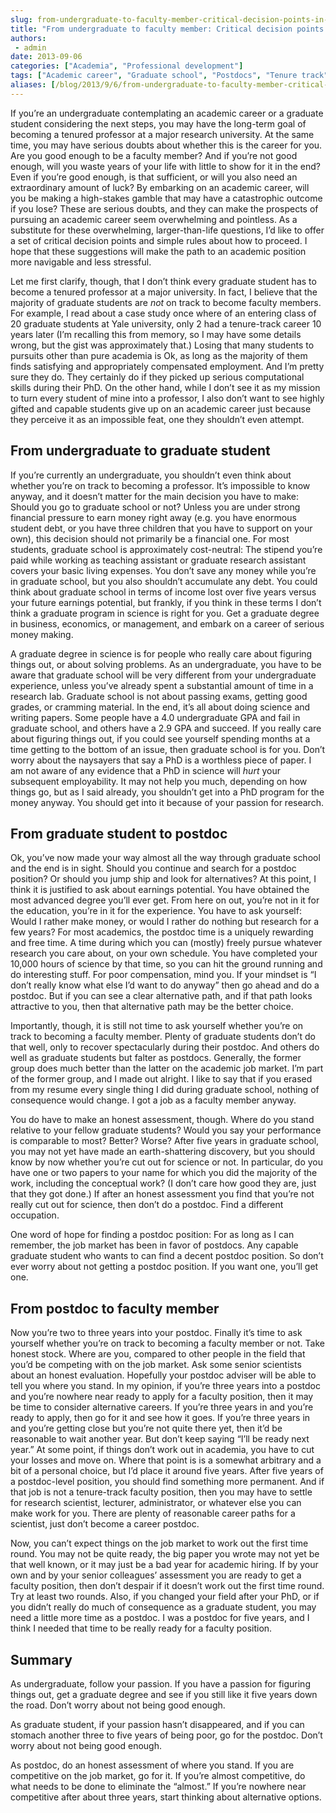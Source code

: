 ```yaml
---
slug: from-undergraduate-to-faculty-member-critical-decision-points-in-the-academic-career
title: "From undergraduate to faculty member: Critical decision points in the academic career"
authors:
 - admin
date: 2013-09-06
categories: ["Academia", "Professional development"]
tags: ["Academic career", "Graduate school", "Postdocs", "Tenure track", "Undergraduates"]
aliases: [/blog/2013/9/6/from-undergraduate-to-faculty-member-critical-decision-points-in-the-academic-career]
---
```

If you’re an undergraduate contemplating an academic career or a graduate student considering the next steps, you may have the long-term goal of becoming a tenured professor at a major research university. At the same time, you may have serious doubts about whether this is the career for you. Are you good enough to be a faculty member? And if you’re not good enough, will you waste years of your life with little to show for it in the end? Even if you’re good enough, is that sufficient, or will you also need an extraordinary amount of luck? By embarking on an academic career, will you be making a high-stakes gamble that may have a catastrophic outcome if you lose? These are serious doubts, and they can make the prospects of pursuing an academic career seem overwhelming and pointless. As a substitute for these overwhelming, larger-than-life questions, I’d like to offer a set of critical decision points and simple rules about how to proceed. I hope that these suggestions will make the path to an academic position more navigable and less stressful.

Let me first clarify, though, that I don’t think every graduate student has to become a tenured professor at a major university. In fact, I believe that the majority of graduate students are *not* on track to become faculty members. For example, I read about a case study once where of an entering class of 20 graduate students at Yale university, only 2 had a tenure-track career 10 years later (I’m recalling this from memory, so I may have some details wrong, but the gist was approximately that.) Losing that many students to pursuits other than pure academia is Ok, as long as the majority of them finds satisfying and appropriately compensated employment. And I’m pretty sure they do. They certainly do if they picked up serious computational skills during their PhD. On the other hand, while I don’t see it as my mission to turn every student of mine into a professor, I also don’t want to see highly gifted and capable students give up on an academic career just because they perceive it as an impossible feat, one they shouldn’t even attempt. 

## From undergraduate to graduate student

If you’re currently an undergraduate, you shouldn’t even think about whether you’re on track to becoming a professor. It’s impossible to know anyway, and it doesn’t matter for the main decision you have to make: Should you go to graduate school or not? Unless you are under strong financial pressure to earn money right away (e.g. you have enormous student debt, or you have three children that you have to support on your own), this decision should not primarily be a financial one. For most students, graduate school is approximately cost-neutral: The stipend you’re paid while working as teaching assistant or graduate research assistant covers your basic living expenses. You don’t save any money while you’re in graduate school, but you also shouldn’t accumulate any debt. You could think about graduate school in terms of income lost over five years versus your future earnings potential, but frankly, if you think in these terms I don’t think a graduate program in science is right for you. Get a graduate degree in business, economics, or management, and embark on a career of serious money making.

A graduate degree in science is for people who really care about figuring things out, or about solving problems. As an undergraduate, you have to be aware that graduate school will be very different from your undergraduate experience, unless you’ve already spent a substantial amount of time in a research lab. Graduate school is not about passing exams, getting good grades, or cramming material. In the end, it’s all about doing science and writing papers. Some people have a 4.0 undergraduate GPA and fail in graduate school, and others have a 2.9 GPA and succeed. If you really care about figuring things out, if you could see yourself spending months at a time getting to the bottom of an issue, then graduate school is for you. Don’t worry about the naysayers that say a PhD is a worthless piece of paper. I am not aware of any evidence that a PhD in science will *hurt* your subsequent employability. It may not help you much, depending on how things go, but as I said already, you shouldn’t get into a PhD program for the money anyway. You should get into it because of your passion for research. 

## From graduate student to postdoc

Ok, you’ve now made your way almost all the way through graduate school and the end is in sight. Should you continue and search for a postdoc position? Or should you jump ship and look for alternatives? At this point, I think it is justified to ask about earnings potential. You have obtained the most advanced degree you’ll ever get. From here on out, you’re not in it for the education, you’re in it for the experience. You have to ask yourself: Would I rather make money, or would I rather do nothing but research for a few years? For most academics, the postdoc time is a uniquely rewarding and free time. A time during which you can (mostly) freely pursue whatever research you care about, on your own schedule. You have completed your 10,000 hours of science by that time, so you can hit the ground running and do interesting stuff. For poor compensation, mind you. If your mindset is “I don’t really know what else I’d want to do anyway” then go ahead and do a postdoc. But if you can see a clear alternative path, and if that path looks attractive to you, then that alternative path may be the better choice.

Importantly, though, it is still not time to ask yourself whether you’re on track to becoming a faculty member. Plenty of graduate students don’t do that well, only to recover spectacularly during their postdoc. And others do well as graduate students but falter as postdocs. Generally, the former group does much better than the latter on the academic job market. I’m part of the former group, and I made out alright. I like to say that if you erased from my resume every single thing I did during graduate school, nothing of consequence would change. I got a job as a faculty member anyway.

You do have to make an honest assessment, though. Where do you stand relative to your fellow graduate students? Would you say your performance is comparable to most? Better? Worse? After five years in graduate school, you may not yet have made an earth-shattering discovery, but you should know by now whether you’re cut out for science or not. In particular, do you have one or two papers to your name for which you did the majority of the work, including the conceptual work? (I don’t care how good they are, just that they got done.) If after an honest assessment you find that you’re not really cut out for science, then don’t do a postdoc. Find a different occupation.

One word of hope for finding a postdoc position: For as long as I can remember, the job market has been in favor of postdocs. Any capable graduate student who wants to can find a decent postdoc position. So don’t ever worry about not getting a postdoc position. If you want one, you’ll get one.

## From postdoc to faculty member  

Now you’re two to three years into your postdoc. Finally it’s time to ask yourself whether you’re on track to becoming a faculty member or not. Take honest stock. Where are you, compared to other people in the field that you’d be competing with on the job market. Ask some senior scientists about an honest evaluation. Hopefully your postdoc adviser will be able to tell you where you stand. In my opinion, if you’re three years into a postdoc and you’re nowhere near ready to apply for a faculty position, then it may be time to consider alternative careers. If you’re three years in and you’re ready to apply, then go for it and see how it goes. If you’re three years in and you’re getting close but you’re not quite there yet, then it’d be reasonable to wait another year. But don’t keep saying “I’ll be ready next year.” At some point, if things don’t work out in academia, you have to cut your losses and move on. Where that point is is a somewhat arbitrary and a bit of a personal choice, but I’d place it around five years. After five years of a postdoc-level position, you should find something more permanent. And if that job is not a tenure-track faculty position, then you may have to settle for research scientist, lecturer, administrator, or whatever else you can make work for you. There are plenty of reasonable career paths for a scientist, just don’t become a career postdoc.

Now, you can’t expect things on the job market to work out the first time round. You may not be quite ready, the big paper you wrote may not yet be that well known, or it may just be a bad year for academic hiring. If by your own and by your senior colleagues’ assessment you are ready to get a faculty position, then don’t despair if it doesn’t work out the first time round. Try at least two rounds. Also, if you changed your field after your PhD, or if you didn’t really do much of consequence as a graduate student, you may need a little more time as a postdoc. I was a postdoc for five years, and I think I needed that time to be really ready for a faculty position.

## Summary

As undergraduate, follow your passion. If you have a passion for figuring things out, get a graduate degree and see if you still like it five years down the road. Don’t worry about not being good enough.

As graduate student, if your passion hasn’t disappeared, and if you can stomach another three to five years of being poor, go for the postdoc. Don’t worry about not being good enough.

As postdoc, do an honest assessment of where you stand. If you are competitive on the job market, go for it. If you’re almost competitive, do what needs to be done to eliminate the “almost.” If you’re nowhere near competitive after about three years, start thinking about alternative options.
